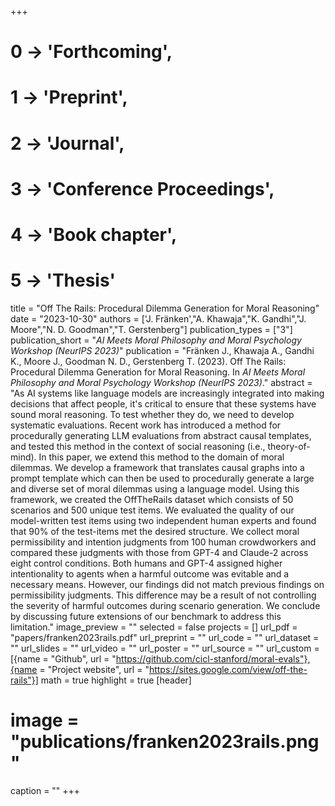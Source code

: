 +++
# 0 -> 'Forthcoming',
# 1 -> 'Preprint',
# 2 -> 'Journal',
# 3 -> 'Conference Proceedings',
# 4 -> 'Book chapter',
# 5 -> 'Thesis'

title = "Off The Rails: Procedural Dilemma Generation for Moral Reasoning"
date = "2023-10-30"
authors = ['J. Fränken',"A. Khawaja","K. Gandhi","J. Moore","N. D. Goodman","T. Gerstenberg"]
publication_types = ["3"]
publication_short = "_AI Meets Moral Philosophy and Moral Psychology Workshop (NeurIPS 2023)_"
publication = "Fränken J., Khawaja A., Gandhi K., Moore J., Goodman N. D., Gerstenberg T. (2023). Off The Rails: Procedural Dilemma Generation for Moral Reasoning. In _AI Meets Moral Philosophy and Moral Psychology Workshop (NeurIPS 2023)_."
abstract = "As AI systems like language models are increasingly integrated into making decisions that affect people, it's critical to ensure that these systems have sound moral reasoning. To test whether they do, we need to develop systematic evaluations. Recent work has introduced a method for procedurally generating LLM evaluations from abstract causal templates, and tested this method in the context of social reasoning (i.e., theory-of-mind). In this paper, we extend this method to the domain of moral dilemmas. We develop a framework that translates causal graphs into a prompt template which can then be used to procedurally generate a large and diverse set of moral dilemmas using a language model. Using this framework, we created the OffTheRails dataset which consists of 50 scenarios and 500 unique test items. We evaluated the quality of our model-written test items using two independent human experts and found that 90% of the test-items met the desired structure. We collect moral permissibility and intention judgments from 100 human crowdworkers and compared these judgments with those from GPT-4 and Claude-2 across eight control conditions. Both humans and GPT-4 assigned higher intentionality to agents when a harmful outcome was evitable and a necessary means. However, our findings did not match previous findings on permissibility judgments. This difference may be a result of not controlling the severity of harmful outcomes during scenario generation. We conclude by discussing future extensions of our benchmark to address this limitation."
image_preview = ""
selected = false
projects = []
url_pdf = "papers/franken2023rails.pdf"
url_preprint = ""
url_code = ""
url_dataset = ""
url_slides = ""
url_video = ""
url_poster = ""
url_source = ""
url_custom = [{name = "Github", url = "https://github.com/cicl-stanford/moral-evals"},{name = "Project website", url = "https://sites.google.com/view/off-the-rails"}]
math = true
highlight = true
[header]
# image = "publications/franken2023rails.png"
caption = ""
+++
